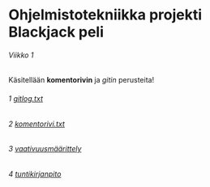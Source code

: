 # Ohjelmistotekniikka projekti Blackjack peli

###### Viikko 1

Käsitellään **komentorivin** ja *gitin* perusteita!


###### 1 [gitlog.txt](https://github.com/SJET-Code/ot-harjoitustyo/blob/master/laskarit/viikko1/gitlog.txt)

###### 2 [komentorivi.txt](https://github.com/SJET-Code/ot-harjoitustyo/blob/master/laskarit/viikko1/komentorivi.txt)

###### 3 [vaativuusmäärittely](https://github.com/SJET-Code/ot-harjoitustyo/blob/master/dokumentaatio/vaatimusmaarittely.md)

###### 4 [tuntikirjanpito](https://github.com/SJET-Code/ot-harjoitustyo/blob/master/dokumentaatio/tuntikirjanpito.md)
